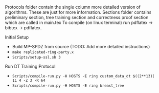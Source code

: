 Protocols folder contain the single column more detailed version of algorithms. These are just for more information.
Sections folder contains preliminary section, tree training section and correctness proof section which are called in main.tex
To compile (on linux terminal) run pdflatex -> bibtex -> pdflatex. 


Initial Setup
- Build MP-SPDZ from source (TODO: Add more detailed instructions)
- `make replicated-ring-party.x`
- `Scripts/setup-ssl.sh 3`


Run DT Training Protocol
- `Scripts/compile-run.py -H HOSTS -E ring custom_data_dt $((2**13)) 11 4 -Z 3 -R 64`
- `Scripts/compile-run.py -H HOSTS -E ring breast_tree`

